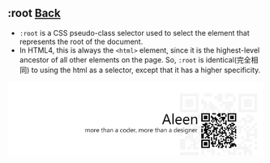 ## :root [**Back**](./../pseudoClass.md)

- `:root` is a CSS pseudo-class selector used to select the element that represents the root of the document.
- In HTML4, this is always the `<html>` element, since it is the highest-level ancestor of all other elements on the page. So, `:root` is identical(完全相同) to using the html as a selector, except that it has a higher specificity.

<a href="http://aleen42.github.io/" target="_blank" ><img src="./../../../pic/tail.gif"></a>